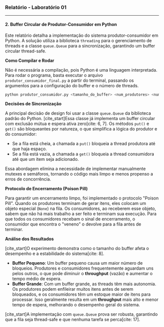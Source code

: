 ### Relatório - Laboratório 01

-----

#### 2\. Buffer Circular de Produtor-Consumidor em Python

Este relatório detalha a implementação do sistema produtor-consumidor em Python. A solução utiliza a biblioteca `threading` para o gerenciamento de threads e a classe `queue.Queue` para a sincronização, garantindo um buffer circular thread-safe.

**Como Compilar e Rodar**

Não é necessária a compilação, pois Python é uma linguagem interpretada. Para rodar o programa, basta executar o arquivo `produtor_consumidor_final.py` a partir do terminal, passando os argumentos para a configuração do buffer e o número de threads.

```sh
python produtor_consumidor.py <tamanho_do_buffer> <num_produtores> <num_consumidores>
```

**Decisões de Sincronização**

A principal decisão de design foi usar a classe `queue.Queue` da biblioteca padrão do Python. [cite\_start]Essa classe já implementa um buffer circular com exclusão mútua e espera ativa zero[cite: 6, 7]. Os métodos `put()` e `get()` são bloqueantes por natureza, o que simplifica a lógica do produtor e do consumidor:

  * Se a fila está cheia, a chamada a `put()` bloqueia a thread produtora até que haja espaço.
  * Se a fila está vazia, a chamada a `get()` bloqueia a thread consumidora até que um item seja adicionado.

Essa abordagem elimina a necessidade de implementar manualmente mutexes e semáforos, tornando o código mais limpo e menos propenso a erros de concorrência.

**Protocolo de Encerramento (Poison Pill)**

Para garantir um encerramento limpo, foi implementado o protocolo "Poison Pill". Quando os produtores terminam de gerar itens, eles colocam um objeto especial (`None`) na fila. Os consumidores, ao receberem esse objeto, sabem que não há mais trabalho a ser feito e terminam sua execução. Para que todos os consumidores recebam o sinal de encerramento, o consumidor que encontra o "veneno" o devolve para a fila antes de terminar.

**Análise dos Resultados**

[cite\_start]O experimento demonstra como o tamanho do buffer afeta o desempenho e a estabilidade do sistema[cite: 8].

  * **Buffer Pequeno**: Um buffer pequeno causa um maior número de bloqueios. Produtores e consumidores frequentemente aguardam uns pelos outros, o que pode diminuir o **throughput** (vazão) e aumentar o tempo médio de espera.
  * **Buffer Grande**: Com um buffer grande, as threads têm mais autonomia. Os produtores podem enfileirar muitos itens antes de serem bloqueados, e os consumidores têm um estoque maior de itens para processar. Isso geralmente resulta em um **throughput** mais alto e menor tempo de espera, melhorando o desempenho geral do sistema.

[cite\_start]A implementação com `queue.Queue` prova ser robusta, garantindo que a fila seja thread-safe e que nenhuma tarefa se perca[cite: 17].